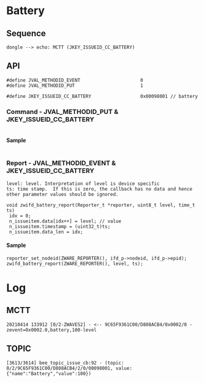 # Battery
## Sequence

   ```sequence
   dongle --> echo: MCTT (JKEY_ISSUEID_CC_BATTERY)
   ```

## API
   ```
#define JVAL_METHODID_EVENT                      0
#define JVAL_METHODID_PUT                        1

#define JKEY_ISSUEID_CC_BATTERY                  0x00098001 // battery
   ```
### Command - JVAL_METHODID_PUT & JKEY_ISSUEID_CC_BATTERY
   ```

   ```
#### Sample
   ```

   ```
### Report - JVAL_METHODID_EVENT & JKEY_ISSUEID_CC_BATTERY
   ```
level: level. Interpretation of level is device specific
ts: time stamp.  If this is zero, the callback has no data and hence other parameter values should be ignored.

void zwifd_battery_report(Reporter_t *reporter, uint8_t level, time_t ts)
	idx = 0;
	n_issueitem.data[idx++] = level; // value
	n_issueitem.timestamp = (uint32_t)ts;
	n_issueitem.data_len = idx;
   ```
#### Sample
   ```
reporter_set_nodeid(ZWARE_REPORTER(), ifd_p->nodeid, ifd_p->epid);
zwifd_battery_report(ZWARE_REPORTER(), level, ts);
   ```

# Log
## MCTT
   ```
20210414 133912 [0/2-ZWAVES2] - <-- 9C65F9361C00/D808ACB4/0x0002/0 - zevent=0x0002.0,battery,100-level
   ```

## TOPIC
   ```
[3613/3614] bee_topic_issue_cb:92 - (topic: 0/2/9C65F9361C00/D808ACB4/2/0/00098001, value: {"name":"Battery","value":100})
   ```

